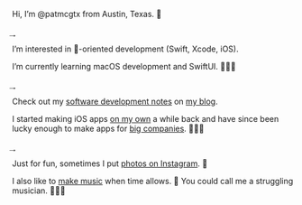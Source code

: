 Hi, I’m @patmcgtx from Austin, Texas. 🌮

͢

I’m interested in -oriented development (Swift, Xcode, iOS).

I’m currently learning macOS development and SwiftUI. 🧑🏻‍💻

͢

Check out my [software development notes](https://patmcg.com/category/software-dev/) on [my blog](https://patmcg.com/).

I started making iOS apps [on my own](https://www.roundtripsoftware.com/news/) a while back and have since been lucky enough to make apps for [big companies](https://www.linkedin.com/in/patmcgtx/). 👨🏻‍🏭

͢

Just for fun, sometimes I put [photos on Instagram](https://www.instagram.com/patmcgtx/). 📸

I also like to [make music](https://patmcg.com/category/songs/) when time allows. 🎸  You could call me a struggling musician. 🤷🏻‍♂️
